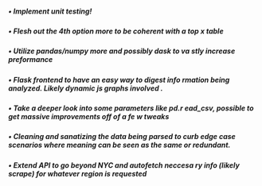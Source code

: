 
##### • Implement unit testing!
##### • Flesh out the 4th option more to be coherent with           a top x table
##### • Utilize pandas/numpy more and possibly dask to va          stly increase preformance
##### • Flask frontend to have an easy way to digest info          rmation being analyzed. Likely dynamic js graphs involved          .
##### • Take a deeper look into some parameters like pd.r          ead_csv, possible to get massive improvements off of a fe          w tweaks
##### • Cleaning and sanatizing the data being parsed to           curb edge case scenarios where meaning can be seen as the           same or redundant.
##### • Extend API to go beyond NYC and autofetch neccesa          ry info (likely scrape) for whatever region is requested
